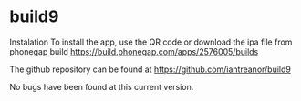 # build9
Instalation
To install the app, use the QR code or download the ipa file from phonegap build
https://build.phonegap.com/apps/2576005/builds

The github repository can be found at
https://github.com/iantreanor/build9

No bugs have been found at this current version.
